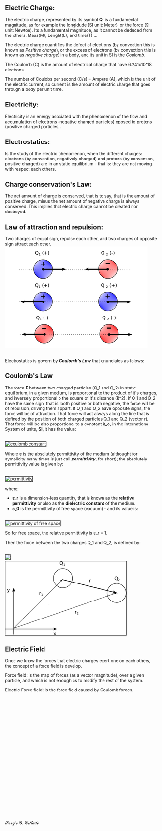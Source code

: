 
## **Electric Charge:**
The electric charge, represented by its symbol **Q**,  is a fundamental magnitude, as for example the longidude (SI unit: Meter), or the force (SI unit: Newton). Its a fundamental magnitude, as it cannot be deduced from the others: Mass(M), Lenght(L), and time(T) ...

The electric charge cuantifies the defect of electrons (by convection this is known as *Positive charge*), or the excess of electrons (by convection this is known as *negative charge*) in a body, and its unit in SI is the *Coulomb*.

The Coulomb (C) is the amount of electrical charge that have 6.241x10^18 electrons.

The number of Coulobs per second (C/s) = Ampere (A), which is the unit of the electric current, so current is the amount of electric charge that goes through a body per unit time.

## **Electricity**: 
Electricity is an energy asociated with the phenomenon of the flow and accumulation of electrons (negative charged particles)
oposed to protons (positive charged particles).

## **Electrostatics**:
Is the study of the electric phenomenon, when the different charges: electrons (by convention, negatively charged)
and protons (by convention, positive charged) are in an static equilibrium - that is: they are not moving with respect each others.

## Charge conservation's Law:
The net amount of charge is conserved, that is to say, that is the amount of positive charge, minus the net amount of negative charge
is always conserved. This implies that electric charge cannot be created nor destroyed.

## Law of attraction and repulsion:
Two charges of equal sign, repulse each other, and two charges of opposite sign attract each other.
<br>
![cases of forces on electrostatic charges](../image/charges.png)
<br>
<br>

Electrostatics is govern by _**Coulomb's Law**_ that enunciates as folows:

## **Coulomb's Law**

The force **F** between two charged particles (Q_1 and Q_2) in static equilibrium, in a given medium,
is proportional to the product of it's charges, and inversely proportional o the square of it's distance (R^2). 
If Q_1 and Q_2 have the same sign, that is: both positive or both negative, the force will be of
repulsion, driving them appart. If Q_1 and Q_2 have opposite signs, the force will be of attraction. 
That force will act always along the line that is defined by the position of both charged particles
Q_1 and Q_2 (vector r). That force will be also proportional to a constant **k_e**, in the Internationa
System of units, **SI**, it has the value:

<br>
<img  src="https://rawgit.com/sergiocollado/potpourri/master/image/coulomb_constant.svg" style="border:1px solid black" alt="coulomb constant">
<br>
     
Where **ε** is the absolutely permittivity of the medium (althought for symplicity many times is just 
call _**permittivity**_, for short); the absolutely permittivity value is given by:


<br>
<img  src="https://rawgit.com/sergiocollado/potpourri/master/image/epsion.svg" style="border:1px solid black" alt="permittivity">
<br>
    
where:

- **ε_r** is a dimension-less quantity, that is known as the **relative permittivity** or also as the **dielectric constant**
 of the medium.
- **ε_0** is the permittivity of free space (vacuum) - and its value is:

<br>
<img src="https://rawgit.com/sergiocollado/potpourri/master/image/epsion_cero.svg" style="border:1px solid black" alt="permittivity of free space">
<br>

So for free space, the relative permittivity is ε_r = 1.

Then the force between the two charges Q_1 and Q_2, is defined by:

<br>
<img style="border:1px solid" width="200" src="https://rawgit.com/sergiocollado/potpourri/master/image/coulomb_eq.svg?sanitize=true">
<br>
<img  src="https://github.com/sergiocollado/potpourri/blob/master/image/charges_schematic.png" width="400" style="border:1px solid black" alt="force between charges schematic">
<br>


## Electric Field

 Once we know the forces that electric charges exert one on each others, the concept of a force field is develop. 
 
 Force field: 
 Is the map of forces (as a vector magnitude), over a given particle, and which is not enough as to modify the rest of the system. 
 
 Electric Force field:
 Is the force field caused by Coulomb forces.
 
 
<br>
<br>
<br>
<br>
<br>
<br>
<br>
<br>
<br>
<br>
<br>
<br>
<br>
<br>
<br>
<br>
<br>
<br>
<br>
<br>
<br>
<br>
<br>


























𝓢ℯ𝓇ℊ𝒾ℴ 𝓖. 𝓒ℴ𝓁𝓁𝒶𝒹ℴ
